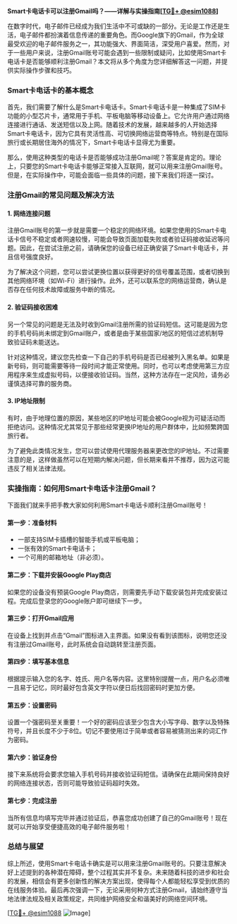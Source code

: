 **Smart卡电话卡可以注册Gmail吗？——详解与实操指南[[TG💪+ @esim1088](https://t.me/s/esim1088)]**

在数字时代，电子邮件已经成为我们生活中不可或缺的一部分。无论是工作还是生活，电子邮件都扮演着信息传递的重要角色。而Google旗下的Gmail，作为全球最受欢迎的电子邮件服务之一，其功能强大、界面简洁，深受用户喜爱。然而，对于一些用户来说，注册Gmail账号可能会遇到一些限制或疑问，比如使用Smart卡电话卡是否能够顺利注册Gmail？本文将从多个角度为您详细解答这一问题，并提供实际操作步骤和技巧。

### Smart卡电话卡的基本概念

首先，我们需要了解什么是Smart卡电话卡。Smart卡电话卡是一种集成了SIM卡功能的小型芯片卡，通常用于手机、平板电脑等移动设备上。它允许用户通过网络连接进行通话、发送短信以及上网。随着技术的发展，越来越多的人开始选择Smart卡电话卡，因为它具有灵活性高、可切换网络运营商等特点。特别是在国际旅行或长期居住海外的情况下，Smart卡电话卡显得尤为重要。

那么，使用这种类型的电话卡是否能够成功注册Gmail呢？答案是肯定的。理论上，只要您的Smart卡电话卡能够正常接入互联网，就可以用来注册Gmail账号。但是，在实际操作中，可能会面临一些具体的问题，接下来我们将逐一探讨。

### 注册Gmail的常见问题及解决方法

#### 1. 网络连接问题
注册Gmail账号的第一步就是需要一个稳定的网络环境。如果您使用的Smart卡电话卡信号不稳定或者网速较慢，可能会导致页面加载失败或者验证码接收延迟等问题。因此，在尝试注册之前，请确保您的设备已经正确安装了Smart卡电话卡，并且信号强度良好。

为了解决这个问题，您可以尝试更换位置以获得更好的信号覆盖范围，或者切换到其他网络环境（如Wi-Fi）进行操作。此外，还可以联系您的网络运营商，确认是否存在任何技术故障或服务中断的情况。

#### 2. 验证码接收困难
另一个常见的问题是无法及时收到Gmail注册所需的验证码短信。这可能是因为您的手机号码尚未绑定到Gmail账户，或者是由于某些国家/地区的短信过滤机制导致验证码未能送达。

针对这种情况，建议您先检查一下自己的手机号码是否已经被列入黑名单。如果是新号码，则可能需要等待一段时间才能正常使用。同时，也可以考虑使用第三方应用程序来生成虚拟号码，以便接收验证码。当然，这种方法存在一定风险，请务必谨慎选择可靠的服务商。

#### 3. IP地址限制
有时，由于地理位置的原因，某些地区的IP地址可能会被Google视为可疑活动而拒绝访问。这种情况尤其常见于那些经常更换IP地址的用户群体中，比如频繁跨国旅行者。

为了避免此类情况发生，您可以尝试使用代理服务器来更改您的IP地址。不过需要注意的是，这样做虽然可以在短期内解决问题，但长期来看并不推荐，因为这可能违反了相关法律法规。

### 实操指南：如何用Smart卡电话卡注册Gmail？

下面我们就来手把手教大家如何利用Smart卡电话卡顺利注册Gmail账号！

#### 第一步：准备材料
- 一部支持SIM卡插槽的智能手机或平板电脑；
- 一张有效的Smart卡电话卡；
- 一个可用的邮箱地址（非必须）。

#### 第二步：下载并安装Google Play商店
如果您的设备没有预装Google Play商店，则需要先手动下载安装包并完成安装过程。完成后登录您的Google账户即可继续下一步。

#### 第三步：打开Gmail应用
在设备上找到并点击“Gmail”图标进入主界面。如果没有看到该图标，说明您还没有注册过Gmail账号，此时系统会自动跳转至注册页面。

#### 第四步：填写基本信息
根据提示输入您的名字、姓氏、用户名等内容。这里特别提醒一点，用户名必须唯一且易于记忆，同时最好包含英文字符以便日后找回密码时更加方便。

#### 第五步：设置密码
设置一个强密码至关重要！一个好的密码应该至少包含大小写字母、数字以及特殊符号，并且长度不少于8位。切记不要使用过于简单或者容易被猜测出来的词汇作为密码。

#### 第六步：验证身份
接下来系统将会要求您输入手机号码并接收验证码短信。请确保在此期间保持良好的网络连接状态，否则可能导致验证码超时失效。

#### 第七步：完成注册
当所有信息均填写完毕并通过验证后，恭喜您成功创建了自己的Gmail账号！现在就可以开始享受便捷高效的电子邮件服务啦！

### 总结与展望

综上所述，使用Smart卡电话卡确实是可以用来注册Gmail账号的。只要注意解决好上述提到的各种潜在障碍，整个过程其实并不复杂。未来随着科技的进步和社会的发展，相信会有更多创新性的解决方案出现，使得每个人都能轻松享受到优质的在线服务体验。最后再次强调一下，无论采用何种方式注册Gmail，请始终遵守当地法律法规及相关政策规定，共同维护网络安全和谐美好的网络空间环境。

[[TG💪+ @esim1088](https://t.me/s/esim1088) ![Image](https://i.postimg.cc/4NQfJmqS/Snipaste-2025-05-13-00-14-12.png)]